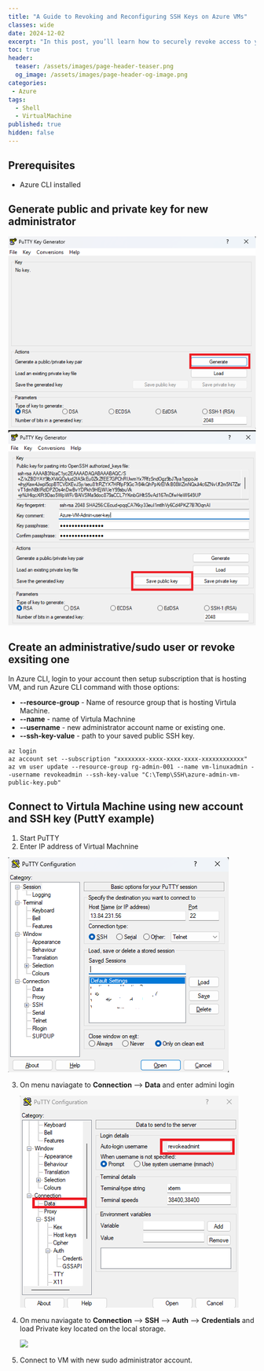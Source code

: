 ```yaml
---
title: "A Guide to Revoking and Reconfiguring SSH Keys on Azure VMs"
classes: wide
date: 2024-12-02
excerpt: "In this post, you’ll learn how to securely revoke access to your Azure Virtual Machines by replacing compromised or outdated SSH keys. Whether you’re responding to a potential security breach or performing routine key rotation, this step-by-step guide will walk you through identifying the affected keys, removing them from your VM, and safely adding new ones."
toc: true
header:
  teaser: /assets/images/page-header-teaser.png
  og_image: /assets/images/page-header-og-image.png
categories:
 - Azure
tags:
  - Shell
  - VirtualMachine
published: true
hidden: false
---
```



## Prerequisites


* Azure CLI installed

## Generate public and private key for new administrator

  ![](/assets/images/Azure/SSH/1-SSH.png) 
  ![](/assets/images/Azure/SSH/2-SSH.png)  

## Create an administrative/sudo user or revoke exsiting one

In Azure CLI, login to your account then setup subscription that is hosting VM, and run Azure CLI command with those options:  

* **--resource-group** - Name of resource group that is hosting Virtula Machine. 
* **--name** - name of Virtula Machnine 
* **--username** - new administrator account name or existing one.
* **--ssh-key-value** - path to your saved public SSH key.
```
az login
az account set --subscription "xxxxxxxx-xxxx-xxxx-xxxx-xxxxxxxxxxxx"
az vm user update --resource-group rg-admin-001 --name vm-linuxadmin --username revokeadmin --ssh-key-value "C:\Temp\SSH\azure-admin-vm-public-key.pub"

```

## Connect to Virtula Machine using new account and SSH key (PuttY example)

1. Start PuTTY
2. Enter IP address of Virtual Machnine 

  ![](/assets/images/Azure/SSH/3-SSH.png)  

3. On menu naviagate to **Connection** --> **Data** and enter admini login

    ![](/assets/images/Azure/SSH/5-SSH.png)  

4. On menu naviagate to **Connection** --> **SSH** --> **Auth** --> **Credentials** and load Private key located on the local storage.

   ![](/assets/images/Azure/4-SSH.png)  
5. Connect to VM with new sudo administrator account. 

